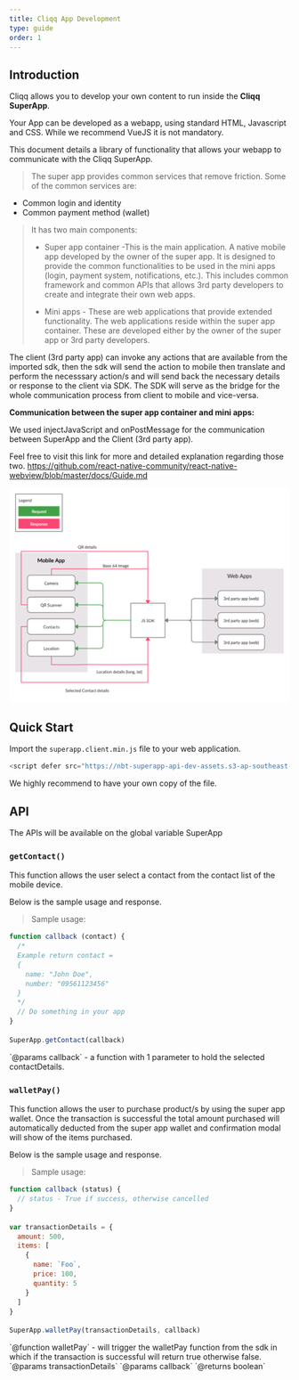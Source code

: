 ```yaml
---
title: Cliqq App Development
type: guide
order: 1
---
```


## Introduction

Cliqq allows you to develop your own content to run inside the **Cliqq SuperApp**.

Your App can be developed as a webapp, using standard HTML, Javascript and CSS. While we recommend VueJS it is not mandatory.

This document details a library of functionality that allows your webapp to communicate with the Cliqq SuperApp.

> The super app provides common services that remove friction. Some of the common services are:
  - Common login and identity
  - Common payment method (wallet)
>
> It has two main components:
>
> - Super app container -This is the main application. A native mobile app developed by the owner of the super app. It is designed to provide the common functionalities to be used in the mini apps (login, payment system, notifications, etc.). This includes common framework and common APIs that allows 3rd party developers to create and integrate their own web apps.
>
> - Mini apps - These are web applications that provide extended functionality. The web applications reside within the super app container. These are developed either by the owner of the super app or 3rd party developers.



  The client (3rd party app) can invoke any actions that are available from the imported sdk, then the sdk will send the action to mobile then translate and perform the necesssary action/s and will send back the necessary details or response to the client via SDK. The SDK will serve as the bridge for the whole communication process from client to mobile and vice-versa.



**Communication between the super app container and mini apps:**



<p class="tip">
  We used injectJavaScript and onPostMessage for the communication between SuperApp and the Client (3rd party app).

  Feel free to visit this link for more and detailed explanation regarding those two. https://github.com/react-native-community/react-native-webview/blob/master/docs/Guide.md



![](images/sdk-communication.png)
</p>


## Quick Start

Import the `superapp.client.min.js` file to your web application.

```javascript
<script defer src="https://nbt-superapp-api-dev-assets.s3-ap-southeast-2.amazonaws.com/superapp.client.min.js"></script>
```

We highly recommend to have your own copy of the file.

## API

The APIs will be available on the global variable SuperApp

### `getContact()`

  This function allows the user select a contact from the contact list of the mobile device.

  Below is the sample usage and response.

 > Sample usage:

```javascript
function callback (contact) {
  /*
  Example return contact =
  {
    name: "John Doe",
    number: "09561123456"
  }
  */
  // Do something in your app
}

SuperApp.getContact(callback)
```

<p class="tip">
`@params callback` - a function with 1 parameter to hold the selected contactDetails.
</p>


### `walletPay()`

  This function allows the user to purchase product/s by using the super app wallet. Once the transaction is successful the total amount purchased will automatically deducted from the super app wallet and confirmation modal will show of the items purchased.

  Below is the sample usage and response.

 > Sample usage:

```javascript
function callback (status) {
  // status - True if success, otherwise cancelled
}

var transactionDetails = {
  amount: 500,
  items: [
    {
      name: `Foo`,
      price: 100,
      quantity: 5
    }
  ]
}

SuperApp.walletPay(transactionDetails, callback)
```

<p class="tip"> `@function walletPay` - will trigger the  walletPay function from the sdk
      in which if the transaction is successful will return true otherwise false.
      `@params transactionDetails`
      `@params callback`
      `@returns boolean`
</p>
